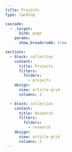 ```yaml
---
title: Projects
type: landing

cascade:
  - _target:
      kind: page
    params:
      show_breadcrumb: true

sections:
  - block: collection
    content:
      title: Projects
      filters:
        folders:
          - projects
    design:
      view: article-grid
      columns: 2

  - block: collection
    content:
      title: Research
      filters:
        folders:
          - research
    design:
      view: article-grid
      columns: 2
---
```

